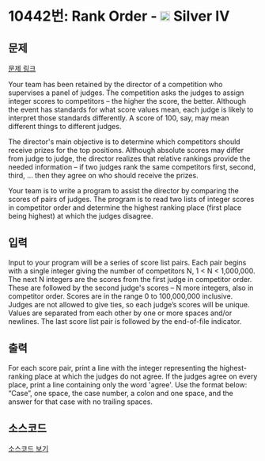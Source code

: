 # 10442번: Rank Order - <img src="https://static.solved.ac/tier_small/7.svg" style="height:20px" /> Silver IV

<!-- performance -->

<!-- 문제 제출 후 깃허브에 푸시를 했을 때 제출한 코드의 성능이 입력될 공간입니다.-->

<!-- end -->

## 문제

[문제 링크](https://boj.kr/10442)


<p>Your team has been retained by the director of a competition who supervises a panel of judges. The competition asks the judges to assign integer scores to competitors – the higher the score, the better. Although the event has standards for what score values mean, each judge is likely to interpret those standards differently. A score of 100, say, may mean different things to different judges.</p>

<p>The director's main objective is to determine which competitors should receive prizes for the top positions. Although absolute scores may differ from judge to judge, the director realizes that relative rankings provide the needed information – if two judges rank the same competitors first, second, third, ... then they agree on who should receive the prizes.</p>

<p>Your team is to write a program to assist the director by comparing the scores of pairs of judges. The program is to read two lists of integer scores in competitor order and determine the highest ranking place (first place being highest) at which the judges disagree.</p>



## 입력


<p>Input to your program will be a series of score list pairs. Each pair begins with a single integer giving the number of competitors N, 1 &lt; N &lt; 1,000,000. The next N integers are the scores from the first judge in competitor order. These are followed by the second judge's scores – N more integers, also in competitor order. Scores are in the range 0 to 100,000,000 inclusive. Judges are not allowed to give ties, so each judge’s scores will be unique. Values are separated from each other by one or more spaces and/or newlines. The last score list pair is followed by the end-of-file indicator.</p>



## 출력


<p>For each score pair, print a line with the integer representing the highest-ranking place at which the judges do not agree. If the judges agree on every place, print a line containing only the word 'agree'. Use the format below: “Case”, one space, the case number, a colon and one space, and the answer for that case with no trailing spaces.</p>



## 소스코드

[소스코드 보기](Rank%20Order.cpp)
